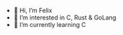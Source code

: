 - 👋 Hi, I’m Felix
- 👀 I’m interested in C, Rust & GoLang
- 🌱 I’m currently learning C



<!---
Felaxus/Felaxus is a ✨ special ✨ repository because its `README.md` (this file) appears on your GitHub profile.
You can click the Preview link to take a look at your changes.
--->
